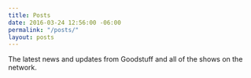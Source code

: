 ```yaml
---
title: Posts
date: 2016-03-24 12:56:00 -06:00
permalink: "/posts/"
layout: posts
---
```


The latest news and updates from Goodstuff and all of the shows on the network.
